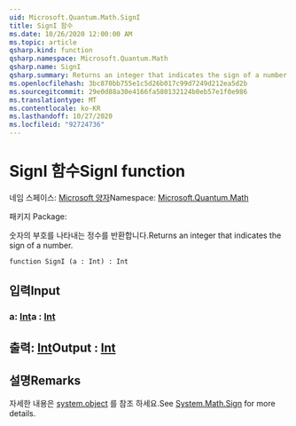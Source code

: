 ```yaml
---
uid: Microsoft.Quantum.Math.SignI
title: SignI 함수
ms.date: 10/26/2020 12:00:00 AM
ms.topic: article
qsharp.kind: function
qsharp.namespace: Microsoft.Quantum.Math
qsharp.name: SignI
qsharp.summary: Returns an integer that indicates the sign of a number.
ms.openlocfilehash: 3bc870bb755e1c5d26b017c99d7249d212ea5d2b
ms.sourcegitcommit: 29e0d88a30e4166fa580132124b0eb57e1f0e986
ms.translationtype: MT
ms.contentlocale: ko-KR
ms.lasthandoff: 10/27/2020
ms.locfileid: "92724736"
---
```

# <a name="signi-function"></a><span data-ttu-id="44161-102">SignI 함수</span><span class="sxs-lookup"><span data-stu-id="44161-102">SignI function</span></span>

<span data-ttu-id="44161-103">네임 스페이스: [Microsoft 양자](xref:Microsoft.Quantum.Math)</span><span class="sxs-lookup"><span data-stu-id="44161-103">Namespace: [Microsoft.Quantum.Math](xref:Microsoft.Quantum.Math)</span></span>

<span data-ttu-id="44161-104">패키지 [](https://nuget.org/packages/)</span><span class="sxs-lookup"><span data-stu-id="44161-104">Package: [](https://nuget.org/packages/)</span></span>


<span data-ttu-id="44161-105">숫자의 부호를 나타내는 정수를 반환합니다.</span><span class="sxs-lookup"><span data-stu-id="44161-105">Returns an integer that indicates the sign of a number.</span></span>

```qsharp
function SignI (a : Int) : Int
```


## <a name="input"></a><span data-ttu-id="44161-106">입력</span><span class="sxs-lookup"><span data-stu-id="44161-106">Input</span></span>

### <a name="a--int"></a><span data-ttu-id="44161-107">a: [Int](xref:microsoft.quantum.lang-ref.int)</span><span class="sxs-lookup"><span data-stu-id="44161-107">a : [Int](xref:microsoft.quantum.lang-ref.int)</span></span>





## <a name="output--int"></a><span data-ttu-id="44161-108">출력: [Int](xref:microsoft.quantum.lang-ref.int)</span><span class="sxs-lookup"><span data-stu-id="44161-108">Output : [Int](xref:microsoft.quantum.lang-ref.int)</span></span>



## <a name="remarks"></a><span data-ttu-id="44161-109">설명</span><span class="sxs-lookup"><span data-stu-id="44161-109">Remarks</span></span>

<span data-ttu-id="44161-110">자세한 내용은 [system.object](https://docs.microsoft.com/dotnet/api/system.math.sign) 를 참조 하세요.</span><span class="sxs-lookup"><span data-stu-id="44161-110">See [System.Math.Sign](https://docs.microsoft.com/dotnet/api/system.math.sign) for more details.</span></span>
